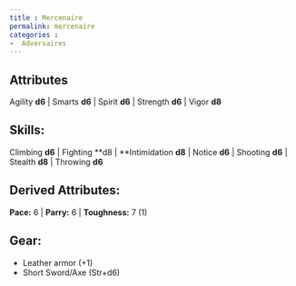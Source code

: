 ```yaml
---
title : Mercenaire
permalink: mercenaire
categories :
-  Adversaires
---
```


## Attributes
Agility **d6** | Smarts **d6** | Spirit **d6** | Strength **d6** | Vigor **d8**

## Skills:
Climbing **d6** | Fighting **d8 | **Intimidation **d8** | Notice **d6** | Shooting **d6** | Stealth **d8** | Throwing **d6**

## Derived Attributes:
**Pace:** 6 | **Parry:** 6 | **Toughness:** 7 (1)

## Gear:
- Leather armor (+1)
- Short Sword/Axe (Str+d6)
